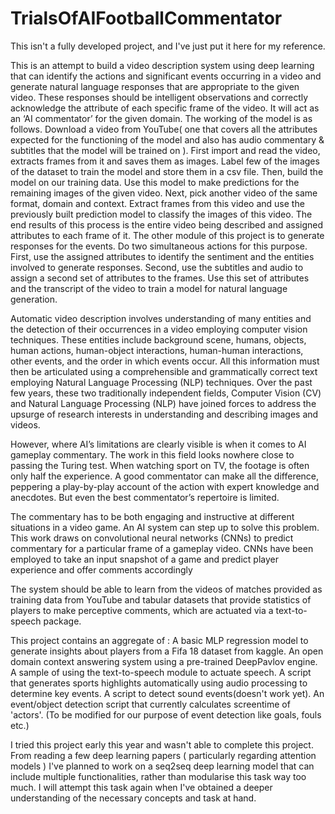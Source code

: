 # TrialsOfAIFootballCommentator
This isn't a fully developed project, and I've just put it here for my reference.

This is an attempt to build a video description system using deep learning that can identify the actions and significant events occurring in a video and generate natural language responses that are appropriate to the given video. These responses should be intelligent observations and correctly acknowledge the attribute of each specific frame of the video. It will act as an ‘AI commentator’ for the given domain. The working of the model is as follows. Download a video from YouTube( one that covers all the attributes expected for the functioning of the model and also has audio commentary & subtitles that the model will be trained on ). First import and read the video, extracts frames from it and saves them as images. Label few of the images of the dataset to train the model and store them in a csv file. Then, build the model on our training data. Use this model to make predictions for the remaining images of the given video. Next, pick another video of the same format, domain and context. Extract frames from this video and use the previously built prediction model to classify the images of this video. The end results of this process is the entire video being described and assigned attributes to each frame of it. The other module of this project is to generate responses for the events. Do two simultaneous actions for this purpose. First, use the assigned attributes to identify the sentiment and the entities involved to generate responses. Second, use the subtitles and audio to assign a second set of attributes to the frames. Use this set of attributes and the transcript of the video to train a model for natural language generation.

Automatic video description involves understanding of many entities and the detection of their occurrences in a video employing computer vision techniques. These entities include background scene, humans, objects, human actions, human-object interactions, human-human interactions, other events, and the order in which events occur. All this information must then be articulated using a comprehensible and grammatically correct text employing Natural Language Processing (NLP) techniques. Over the past few years, these two traditionally independent fields, Computer Vision (CV) and Natural Language Processing (NLP) have joined forces to address the upsurge of research interests in understanding and describing images and videos.

However, where AI’s limitations are clearly visible is when it comes to AI gameplay commentary. The work in this field looks nowhere close to passing the Turing test. When watching sport on TV, the footage is often only half the experience. A good commentator can make all the difference, peppering a play-by-play account of the action with expert knowledge and anecdotes. But even the best commentator’s repertoire is limited. 
 
The commentary has to be both engaging and instructive at different situations in a video game. An AI system can step up to solve this problem. This work draws on convolutional neural networks (CNNs) to predict commentary for a particular frame of a gameplay video. CNNs have been employed to take an input snapshot of a game and predict player experience and offer comments accordingly

The system should be able to learn from the videos of matches provided as training data from YouTube and tabular datasets that provide statistics of players to make perceptive comments, which are actuated via a text-to-speech package. 

This project contains an aggregate of :
A basic MLP regression model to generate insights about players from a Fifa 18 dataset from kaggle.
An open domain context answering system using a pre-trained DeepPavlov engine.
A sample of using the text-to-speech module to actuate speech.
A script that generates sports highlights automatically using audio processing to determine key events.
A script to detect sound events(doesn't work yet).
An event/object detection script that currently calculates screentime of 'actors'. (To be modified for our purpose of event detection like goals, fouls etc.)

I tried this project early this year and wasn't able to complete this project. From reading a few deep learning papers ( particularly regarding attention models ) I've planned to work on a seq2seq deep learning model that can include multiple functionalities, rather than modularise this task way too much. I will attempt this task again when I've obtained a deeper understanding of the necessary concepts and task at hand.
